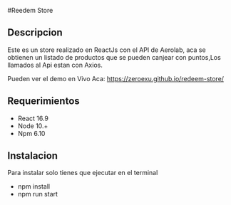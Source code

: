 #Reedem Store


Descripcion
----------------------------

Este es un store realizado en ReactJs con el API de Aerolab, aca se obtienen un listado de productos que se pueden canjear con puntos,Los llamados al Api estan con Axios. 

Pueden ver el demo en Vivo Aca:
https://zeroexu.github.io/redeem-store/


Requerimientos
---------------------------

- React 16.9
- Node 10.+
- Npm 6.10

Instalacion
---------------------------

Para instalar solo tienes que ejecutar en el terminal

- npm install
- npm run start



